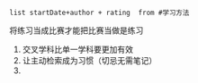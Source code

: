 
```dataview
list startDate+author + rating  from #学习方法
```
将练习当成比赛才能把比赛当做是练习
1. 交叉学科比单一学科要更加有效
2. 让主动检索成为习惯（切忌无需笔记）
3. 
